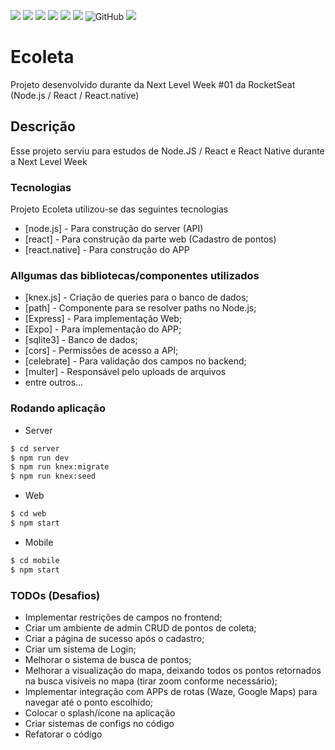 ![](https://img.shields.io/github/stars/xandedf/ecoleta) ![](https://img.shields.io/github/forks/xandedf/ecoleta) ![](https://img.shields.io/github/tag/xandedf/ecoleta) ![](https://img.shields.io/github/release/xandedf/ecoleta) ![](https://img.shields.io/github/issues/xandedf/ecoleta) ![](https://img.shields.io/github/repo-size/xandedf/ecoleta)
![GitHub](https://img.shields.io/github/license/xandedf/ecoleta)
![](https://img.shields.io/github/commit-activity/w/xandedf/ecoleta)

# Ecoleta
Projeto desenvolvido durante da Next Level Week #01 da RocketSeat (Node.js / React / React.native)

## Descrição
Esse projeto serviu para estudos de Node.JS / React e React Native durante a Next Level Week

### Tecnologias
Projeto Ecoleta utilizou-se das seguintes tecnologias

* [node.js] - Para construção do server (API)
* [react] - Para construção da parte web (Cadastro de pontos)
* [react.native] - Para construção do APP

### Allgumas das bibliotecas/componentes utilizados

* [knex.js] - Criação de queries para o banco de dados;
* [path] - Componente para se resolver paths no Node.js;
* [Express] - Para implementação Web;
* [Expo] - Para implementação do APP;
* [sqlite3] - Banco de dados;
* [cors] - Permissões de acesso a API;
* [celebrate] - Para validação dos campos no backend;
* [multer] - Responsável pelo uploads de arquivos
* entre outros...

### Rodando aplicação

- Server
```sh
$ cd server
$ npm run dev
$ npm run knex:migrate
$ npm run knex:seed
```

- Web
```sh
$ cd web
$ npm start
```

- Mobile
```sh
$ cd mobile
$ npm start
```

### TODOs (Desafios)

- Implementar restrições de campos no frontend;
- Criar um ambiente de admin CRUD de pontos de coleta;
- Criar a página de sucesso após o cadastro;
- Criar um sistema de Login;
- Melhorar o sistema de busca de pontos;
- Melhorar a visualização do mapa, deixando todos os pontos retornados na busca visíveis no mapa (tirar zoom conforme necessário);
- Implementar integração com APPs de rotas (Waze, Google Maps) para navegar até o ponto escolhido;
- Colocar o splash/ícone na aplicação
- Criar sistemas de configs no código
- Refatorar o código


